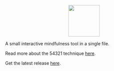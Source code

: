 <p align="center">
  <img src="https://i.imgur.com/9RnSe7Z.png" width = "100" />
</p>

A small interactive mindfulness tool in a single file.

Read more about the 54321 technique [here](https://insighttimer.com/blog/54321-grounding-technique/).

Get the latest release [here](https://github.com/AlexBridgez/54321/releases/latest).


